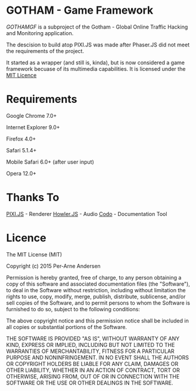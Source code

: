 GOTHAM - Game Framework
======
*GOTHAMGF* is a subproject of the Gotham - Global Online Traffic Hacking and Monitoring application.

The descision to build atop PIXI.JS was made after Phaser.JS did not meet the requirements of the project.

It started as a wrapper (and still is, kinda), but is now considered a game framework becuase of its multimedia capabilities.
It is licensed under the [MIT Licence](http://opensource.org/licenses/MIT) 


Requirements
======
Google Chrome 7.0+

Internet Explorer 9.0+

Firefox 4.0+

Safari 5.1.4+

Mobile Safari 6.0+ (after user input)

Opera 12.0+

Thanks To
======
[PIXI.JS](https://github.com/GoodBoyDigital/pixi.js/) - Renderer
[Howler.JS](https://github.com/goldfire/howler.js) - Audio
[Codo](https://github.com/coffeedoc/codo) - Documentation Tool

Licence
======
The MIT License (MIT)

Copyright (c) 2015 Per-Arne Andersen

Permission is hereby granted, free of charge, to any person obtaining a copy
of this software and associated documentation files (the "Software"), to deal
in the Software without restriction, including without limitation the rights
to use, copy, modify, merge, publish, distribute, sublicense, and/or sell
copies of the Software, and to permit persons to whom the Software is
furnished to do so, subject to the following conditions:

The above copyright notice and this permission notice shall be included in
all copies or substantial portions of the Software.

THE SOFTWARE IS PROVIDED "AS IS", WITHOUT WARRANTY OF ANY KIND, EXPRESS OR
IMPLIED, INCLUDING BUT NOT LIMITED TO THE WARRANTIES OF MERCHANTABILITY,
FITNESS FOR A PARTICULAR PURPOSE AND NONINFRINGEMENT. IN NO EVENT SHALL THE
AUTHORS OR COPYRIGHT HOLDERS BE LIABLE FOR ANY CLAIM, DAMAGES OR OTHER
LIABILITY, WHETHER IN AN ACTION OF CONTRACT, TORT OR OTHERWISE, ARISING FROM,
OUT OF OR IN CONNECTION WITH THE SOFTWARE OR THE USE OR OTHER DEALINGS IN
THE SOFTWARE.
